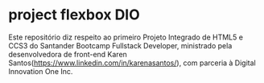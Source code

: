 # project flexbox DIO
 Este repositório diz respeito ao primeiro Projeto Integrado de HTML5 e CCS3 do Santander Bootcamp Fullstack Developer, ministrado pela desenvolvedora de front-end Karen Santos(https://www.linkedin.com/in/karenasantos/), com parceria à Digital Innovation One Inc.
